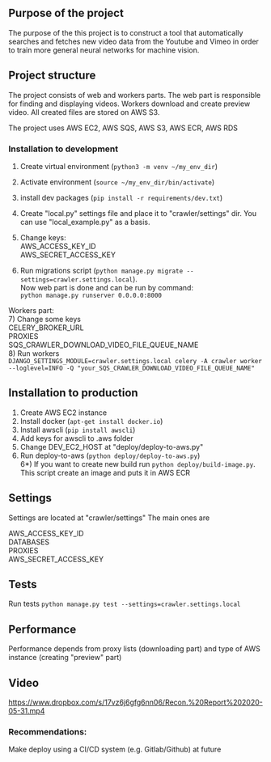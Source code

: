 ## Purpose of the project
The purpose of the this project is to construct a tool that automatically searches and
fetches new video data from the Youtube and Vimeo in order to train more general
neural networks for machine vision.

## Project structure
The project consists of web and workers parts.
The web part is responsible for finding and displaying videos.
Workers download and create preview video.
All created files are stored on AWS S3.

The project uses AWS EC2, AWS SQS, AWS S3, AWS ECR, AWS RDS

### Installation to development

1) Create virtual environment (`python3 -m venv ~/my_env_dir`)
2) Activate environment (`source ~/my_env_dir/bin/activate`)
3) install dev packages (`pip install -r requirements/dev.txt`)
4) Create "local.py" settings file and place it to "crawler/settings" dir. You can use "local_example.py" as a basis.
5) Change keys:  
AWS_ACCESS_KEY_ID  
AWS_SECRET_ACCESS_KEY  

6) Run migrations script (`python manage.py migrate --settings=crawler.settings.local`).   
Now web part is done and can be run by command:    
`python manage.py runserver 0.0.0.0:8000`

Workers part:  
7) Change some keys  
CELERY_BROKER_URL  
PROXIES   
SQS_CRAWLER_DOWNLOAD_VIDEO_FILE_QUEUE_NAME  
8) Run workers   
`DJANGO_SETTINGS_MODULE=crawler.settings.local celery -A crawler worker --loglevel=INFO -Q "your_SQS_CRAWLER_DOWNLOAD_VIDEO_FILE_QUEUE_NAME"`


## Installation to production
1) Create AWS EC2 instance  
2) Install docker (`apt-get install docker.io`)  
3) Install awscli (`pip install awscli`)  
4) Add keys for awscli to .aws folder  
5) Change DEV_EC2_HOST at "deploy/deploy-to-aws.py"  
6) Run deploy-to-aws (`python deploy/deploy-to-aws.py`)  
6*) If you want to create new build run `python deploy/build-image.py`.  
This script create an image and puts it in AWS ECR  

## Settings
Settings are located at "crawler/settings"
The main ones are

AWS_ACCESS_KEY_ID  
DATABASES  
PROXIES  
AWS_SECRET_ACCESS_KEY  

## Tests
Run tests
`python manage.py test --settings=crawler.settings.local`

## Performance
Performance depends from proxy lists (downloading part) and type of AWS instance (creating "preview" part)

## Video
https://www.dropbox.com/s/17vz6j6gfg6nn06/Recon.%20Report%202020-05-31.mp4

### Recommendations:
Make deploy using a CI/CD system (e.g. Gitlab/Github) at future

